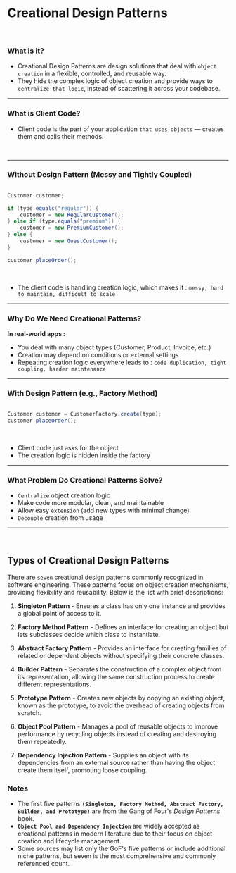 # Creational Design Patterns

<br>

### What is it?

- Creational Design Patterns are design solutions that deal with `object creation` in a flexible, controlled, and reusable way.
- They hide the complex logic of object creation and provide ways to `centralize that logic`, instead of scattering it across your codebase.

---

### What is Client Code?

- Client code is the part of your application `that uses objects` — creates them and calls their methods.

<br>

---

### Without Design Pattern (Messy and Tightly Coupled)

```JAVA

Customer customer;

if (type.equals("regular")) {
    customer = new RegularCustomer();
} else if (type.equals("premium")) {
    customer = new PremiumCustomer();
} else {
    customer = new GuestCustomer();
}

customer.placeOrder();

```
<br>

- The client code is handling creation logic, which makes it : `messy, hard to maintain, difficult to scale`

---

### Why Do We Need Creational Patterns?


**In real-world apps :**

- You deal with many object types (Customer, Product, Invoice, etc.)
- Creation may depend on conditions or external settings
- Repeating creation logic everywhere leads to : `code duplication, tight coupling, harder maintenance`

---


### With Design Pattern (e.g., Factory Method)

```JAVA

Customer customer = CustomerFactory.create(type);
customer.placeOrder();

```
<br>

- Client code just asks for the object
- The creation logic is hidden inside the factory

---

### What Problem Do Creational Patterns Solve?

- `Centralize` object creation logic
- Make code more modular, clean, and maintainable
- Allow easy `extension` (add new types with minimal change)
- `Decouple` creation from usage

---

<br>

## Types of Creational Design Patterns


There are `seven` creational design patterns commonly recognized in software engineering. These patterns focus on object creation mechanisms, providing flexibility and reusability. Below is the list with brief descriptions:



1. **Singleton Pattern** - Ensures a class has only one instance and provides a global point of access to it.

2. **Factory Method Pattern** - Defines an interface for creating an object but lets subclasses decide which class to instantiate.

3. **Abstract Factory Pattern** - Provides an interface for creating families of related or dependent objects without specifying their concrete classes.

4. **Builder Pattern** - Separates the construction of a complex object from its representation, allowing the same construction process to create different representations.

5. **Prototype Pattern** - Creates new objects by copying an existing object, known as the prototype, to avoid the overhead of creating objects from scratch.

6. **Object Pool Pattern** - Manages a pool of reusable objects to improve performance by recycling objects instead of creating and destroying them repeatedly.

7. **Dependency Injection Pattern** - Supplies an object with its dependencies from an external source rather than having the object create them itself, promoting loose coupling.

### Notes

- The first five patterns **`(Singleton, Factory Method, Abstract Factory, Builder, and Prototype)`** are from the Gang of Four's *Design Patterns* book.
- **`Object Pool and Dependency Injection`** are widely accepted as creational patterns in modern literature due to their focus on object creation and lifecycle management.
- Some sources may list only the GoF's five patterns or include additional niche patterns, but seven is the most comprehensive and commonly referenced count.


